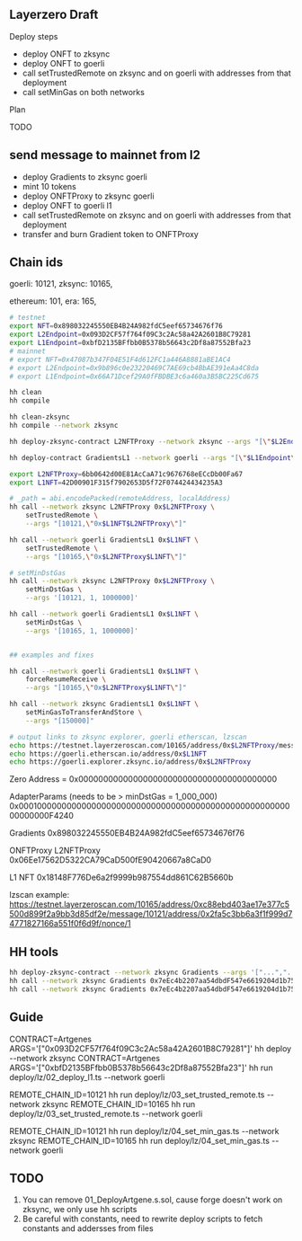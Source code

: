 ## Layerzero Draft

Deploy steps

- deploy ONFT to zksync
- deploy ONFT to goerli
- call setTrustedRemote on zksync and on goerli with addresses from that deployment
- call setMinGas on both networks


Plan

TODO


## send message to mainnet from l2

- deploy Gradients to zksync goerli
- mint 10 tokens
- deploy ONFTProxy to zksync goerli
- deploy ONFT to goerli l1
- call setTrustedRemote on zksync and on goerli with addresses from that deployment
- transfer and burn Gradient token to ONFTProxy

## Chain ids
goerli: 10121,
zksync: 10165,

ethereum: 101,
era: 165,


<!-- export const lzEndpoints = {
  goerli: "0xbfD2135BFfbb0B5378b56643c2Df8a87552Bfa23",
  ethereum: "0x66A71Dcef29A0fFBDBE3c6a460a3B5BC225Cd675",
  "zksync-testnet": "0x093D2CF57f764f09C3c2Ac58a42A2601B8C79281",
  "zksync-era": "0x9b896c0e23220469C7AE69cb4BbAE391eAa4C8da",
}; -->



```sh
# testnet
export NFT=0x898032245550EB4B24A982fdC5eef65734676f76
export L2Endpoint=0x093D2CF57f764f09C3c2Ac58a42A2601B8C79281
export L1Endpoint=0xbfD2135BFfbb0B5378b56643c2Df8a87552Bfa23
# mainnet
# export NFT=0x47087b347F04E51F4d612FC1a446A8881aBE1AC4
# export L2Endpoint=0x9b896c0e23220469C7AE69cb4BbAE391eAa4C8da
# export L1Endpoint=0x66A71Dcef29A0fFBDBE3c6a460a3B5BC225Cd675

hh clean
hh compile

hh clean-zksync
hh compile --network zksync

hh deploy-zksync-contract L2NFTProxy --network zksync --args "[\"$L2Endpoint\",\"$NFT\"]"

hh deploy-contract GradientsL1 --network goerli --args "[\"$L1Endpoint\"]"

export L2NFTProxy=6bb0642d00E81AcCaA71c9676768eECcDb00Fa67
export L1NFT=42D00901F315f7902653D5f72F074424434235A3

# _path = abi.encodePacked(remoteAddress, localAddress)
hh call --network zksync L2NFTProxy 0x$L2NFTProxy \
    setTrustedRemote \
    --args "[10121,\"0x$L1NFT$L2NFTProxy\"]"

hh call --network goerli GradientsL1 0x$L1NFT \
    setTrustedRemote \
    --args "[10165,\"0x$L2NFTProxy$L1NFT\"]"

# setMinDstGas
hh call --network zksync L2NFTProxy 0x$L2NFTProxy \
    setMinDstGas \
    --args '[10121, 1, 1000000]'

hh call --network goerli GradientsL1 0x$L1NFT \
    setMinDstGas \
    --args '[10165, 1, 1000000]'


## examples and fixes

hh call --network goerli GradientsL1 0x$L1NFT \
    forceResumeReceive \
    --args "[10165,\"0x$L2NFTProxy$L1NFT\"]"

hh call --network zksync GradientsL1 0x$L1NFT \
    setMinGasToTransferAndStore \
    --args "[150000]"

# output links to zksync explorer, goerli etherscan, lzscan
echo https://testnet.layerzeroscan.com/10165/address/0x$L2NFTProxy/message/10121/address/0x$L1NFT/nonce/1
echo https://goerli.etherscan.io/address/0x$L1NFT
echo https://goerli.explorer.zksync.io/address/0x$L2NFTProxy

```

Zero Address = 0x0000000000000000000000000000000000000000

AdapterParams (needs to be > minDstGas = 1_000_000)
0x000100000000000000000000000000000000000000000000000000000000000F4240

Gradients
0x898032245550EB4B24A982fdC5eef65734676f76

ONFTProxy L2NFTProxy
0x06Ee17562D5322CA79CaD500fE90420667a8CaD0

L1 NFT
0x18148F776De6a2f9999b987554dd861C62B5660b

lzscan example:
https://testnet.layerzeroscan.com/10165/address/0xc88ebd403ae17e377c5500d899f2a9bb3d85df2e/message/10121/address/0x2fa5c3bb6a3f1f999d74771827166a551f0f6d9f/nonce/1

## HH tools

```sh
hh deploy-zksync-contract --network zksync Gradients --args '["...","..."]'
hh call --network zksync Gradients 0x7eEc4b2207aa54dbdF547e6619204d1b756C5889 totalSupply
hh call --network zksync Gradients 0x7eEc4b2207aa54dbdF547e6619204d1b756C5889 transferOwnership --args '["0xnewowner"]'
```



## Guide

CONTRACT=Artgenes ARGS='["0x093D2CF57f764f09C3c2Ac58a42A2601B8C79281"]' hh deploy --network zksync
CONTRACT=Artgenes ARGS='["0xbfD2135BFfbb0B5378b56643c2Df8a87552Bfa23"]' hh run deploy/lz/02_deploy_l1.ts --network goerli


REMOTE_CHAIN_ID=10121 hh run deploy/lz/03_set_trusted_remote.ts --network zksync
REMOTE_CHAIN_ID=10165 hh run deploy/lz/03_set_trusted_remote.ts --network goerli

REMOTE_CHAIN_ID=10121 hh run deploy/lz/04_set_min_gas.ts --network zksync
REMOTE_CHAIN_ID=10165 hh run deploy/lz/04_set_min_gas.ts --network goerli

## TODO

1. You can remove 01_DeployArtgene.s.sol, cause forge doesn't work on zksync, we only use hh scripts
2. Be careful with constants, need to rewrite deploy scripts to fetch constants and addersses from files


